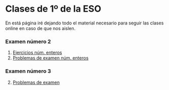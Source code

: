 
# Clases de 1º de la ESO

En está página iré dejando todo el material necesario para seguir las clases
online en caso de que nos aislen.

### Examen número 2
1. [Ejercicios núm. enteros](e1_num_enteros_ct.pdf)
2. [Problemas de examen núm. enteros](e1_num_enteros_pe.pdf)

### Examen número 3
2. [Problemas de examen](e1_num_racionales_pe.pdf)
